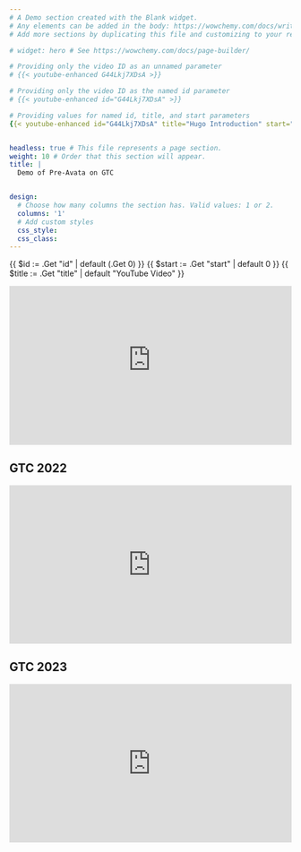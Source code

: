 ```yaml
---
# A Demo section created with the Blank widget.
# Any elements can be added in the body: https://wowchemy.com/docs/writing-markdown-latex/
# Add more sections by duplicating this file and customizing to your requirements.

# widget: hero # See https://wowchemy.com/docs/page-builder/

# Providing only the video ID as an unnamed parameter
# {{< youtube-enhanced G44Lkj7XDsA >}}

# Providing only the video ID as the named id parameter
# {{< youtube-enhanced id="G44Lkj7XDsA" >}}

# Providing values for named id, title, and start parameters
{{< youtube-enhanced id="G44Lkj7XDsA" title="Hugo Introduction" start="5" >}}


headless: true # This file represents a page section.
weight: 10 # Order that this section will appear.
title: |
  Demo of Pre-Avata on GTC


design:
  # Choose how many columns the section has. Valid values: 1 or 2.
  columns: '1'
  # Add custom styles
  css_style:
  css_class:
---
```



{{ $id := .Get "id" | default (.Get 0) }}
{{ $start := .Get "start" | default 0 }}
{{ $title := .Get "title" | default "YouTube Video" }}

<div style="position: relative; padding-bottom: 56.25%; height: 0; overflow: hidden;">
  <iframe src="https://www.youtube-nocookie.com/embed/{{ $id }}?rel=0&start={{ $start }}"
          style="position: absolute; top: 0; left: 0; width: 100%; height: 100%; border:0;"
          allowfullscreen="" title="{{ $title }}"></iframe>
</div>


<h2>GTC 2022</h2>
<div style="position: relative; padding-bottom: 56.25%; height: 0; overflow: hidden;">
  <iframe src="https://www.youtube.com/embed/G44Lkj7XDsA"
          style="position: absolute; top: 0; left: 0; width: 100%; height: 100%; border:0;"
          allowfullscreen="" title="YouTube Video"></iframe>
</div>

<h2>GTC 2023</h2>
<div style="position: relative; padding-bottom: 56.25%; height: 0; overflow: hidden;">
  <iframe src="https://www.youtube.com/embed/G44Lkj7XDsA"
          style="position: absolute; top: 0; left: 0; width: 100%; height: 100%; border:0;"
          allowfullscreen="" title="YouTube Video"></iframe>
</div>